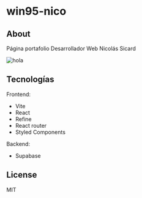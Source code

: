 # win95-nico

## About
Página portafolio Desarrollador Web Nicolás Sicard

![hola](https://github.com/user-attachments/assets/397857cf-361f-4eec-bcaa-ab7992313bd2)



## Tecnologías
Frontend: 
- Vite 
- React
- Refine
- React router
- Styled Components

Backend:
- Supabase


## License

MIT
